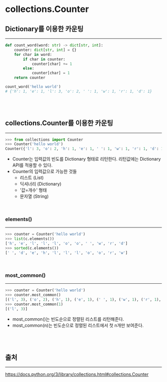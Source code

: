 # collections.Counter

## Dictionary를 이용한 카운팅

---

```python
def count_word(word: str) -> dict[str, int]:
    counter: dict[str, int] = {}
    for char in word:
        if char in counter:
            counter[char] += 1
        else:
            counter[char] = 1
    return counter

count_word('hello world')
# {'h': 1, 'e': 1, 'l': 3, 'o': 2, ' ': 1, 'w': 1, 'r': 1, 'd': 1}
```

<br>

<br>

## collections.Counter를 이용한 카운팅

---

```python
>>> from collections import Counter
>>> Counter('hello world')
Counter({'l': 3, 'o': 2, 'h': 1, 'e': 1, ' ': 1, 'w': 1, 'r': 1, 'd': 1})
```

-   Counter는 입력값의 빈도를 Dictionary 형태로 리턴한다. 리턴값에는 Dictionary API를 적용할 수 있다.
-   Counter의 입력값으로 가능한 것들
    -   리스트 (List)
    -   딕셔너리 (Dictionary)
    -   '값=개수' 형태
    -   문자열 (String)

<br>

### elements()

---

```python
>>> counter = Counter('hello world')
>>> list(c.elements())
['h', 'e', 'l', 'l', 'l', 'o', 'o', ' ', 'w', 'r', 'd']
>>> sorted(c.elements())
[' ', 'd', 'e', 'h', 'l', 'l', 'l', 'o', 'o', 'r', 'w']
```

<br>

### most_common()

---

```python
>>> counter = Counter('hello world')
>>> counter.most_common()
[('l', 3), ('o', 2), ('h', 1), ('e', 1), (' ', 1), ('w', 1), ('r', 1), ('d', 1)]
>>> counter.most_common(1)
[('l', 3)]
```

-   most_common()는 빈도순으로 정렬된 리스트를 리턴해준다.
-   most_common(n)는 빈도순으로 정렬된 리스트에서 첫 n개만 보여준다.

<br>

<br>

## 출처

---

https://docs.python.org/3/library/collections.html#collections.Counter
